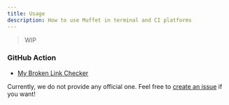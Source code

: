 ```yaml
---
title: Usage
description: How to use Muffet in terminal and CI platforms
---
```


> WIP

### GitHub Action

- [My Broken Link Checker](https://github.com/ruzickap/action-my-broken-link-checker)

Currently, we do not provide any official one. Feel free to [create an issue](https://github.com/raviqqe/muffet/issues) if you want!
